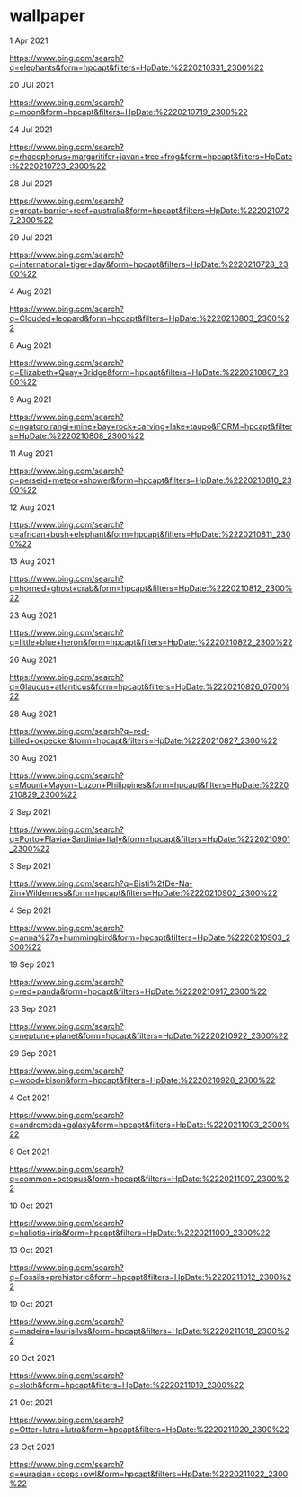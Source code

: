 # wallpaper

1 Apr 2021

https://www.bing.com/search?q=elephants&form=hpcapt&filters=HpDate:%2220210331_2300%22

20 JUl 2021

https://www.bing.com/search?q=moon&form=hpcapt&filters=HpDate:%2220210719_2300%22

24 Jul 2021

https://www.bing.com/search?q=rhacophorus+margaritifer+javan+tree+frog&form=hpcapt&filters=HpDate:%2220210723_2300%22

28 Jul 2021

https://www.bing.com/search?q=great+barrier+reef+australia&form=hpcapt&filters=HpDate:%2220210727_2300%22

29 Jul 2021

https://www.bing.com/search?q=international+tiger+day&form=hpcapt&filters=HpDate:%2220210728_2300%22

4 Aug 2021

https://www.bing.com/search?q=Clouded+leopard&form=hpcapt&filters=HpDate:%2220210803_2300%22

8 Aug 2021

https://www.bing.com/search?q=Elizabeth+Quay+Bridge&form=hpcapt&filters=HpDate:%2220210807_2300%22

9 Aug 2021

https://www.bing.com/search?q=ngatoroirangi+mine+bay+rock+carving+lake+taupo&FORM=hpcapt&filters=HpDate:%2220210808_2300%22

11 Aug 2021

https://www.bing.com/search?q=perseid+meteor+shower&form=hpcapt&filters=HpDate:%2220210810_2300%22

12 Aug 2021

https://www.bing.com/search?q=african+bush+elephant&form=hpcapt&filters=HpDate:%2220210811_2300%22

13 Aug 2021

https://www.bing.com/search?q=horned+ghost+crab&form=hpcapt&filters=HpDate:%2220210812_2300%22

23 Aug 2021

https://www.bing.com/search?q=little+blue+heron&form=hpcapt&filters=HpDate:%2220210822_2300%22

26 Aug 2021

https://www.bing.com/search?q=Glaucus+atlanticus&form=hpcapt&filters=HpDate:%2220210826_0700%22

28 Aug 2021

https://www.bing.com/search?q=red-billed+oxpecker&form=hpcapt&filters=HpDate:%2220210827_2300%22

30 Aug 2021

https://www.bing.com/search?q=Mount+Mayon+Luzon+Philippines&form=hpcapt&filters=HpDate:%2220210829_2300%22

2 Sep 2021

https://www.bing.com/search?q=Porto+Flavia+Sardinia+Italy&form=hpcapt&filters=HpDate:%2220210901_2300%22

3 Sep 2021

https://www.bing.com/search?q=Bisti%2fDe-Na-Zin+Wilderness&form=hpcapt&filters=HpDate:%2220210902_2300%22

4 Sep 2021

https://www.bing.com/search?q=anna%27s+hummingbird&form=hpcapt&filters=HpDate:%2220210903_2300%22

19 Sep 2021

https://www.bing.com/search?q=red+panda&form=hpcapt&filters=HpDate:%2220210917_2300%22

23 Sep 2021

https://www.bing.com/search?q=neptune+planet&form=hpcapt&filters=HpDate:%2220210922_2300%22

29 Sep 2021

https://www.bing.com/search?q=wood+bison&form=hpcapt&filters=HpDate:%2220210928_2300%22

4 Oct 2021

https://www.bing.com/search?q=andromeda+galaxy&form=hpcapt&filters=HpDate:%2220211003_2300%22

8 Oct 2021

https://www.bing.com/search?q=common+octopus&form=hpcapt&filters=HpDate:%2220211007_2300%22

10 Oct 2021

https://www.bing.com/search?q=haliotis+iris&form=hpcapt&filters=HpDate:%2220211009_2300%22

13 Oct 2021

https://www.bing.com/search?q=Fossils+prehistoric&form=hpcapt&filters=HpDate:%2220211012_2300%22

19 Oct 2021

https://www.bing.com/search?q=madeira+laurisilva&form=hpcapt&filters=HpDate:%2220211018_2300%22

20 Oct 2021

https://www.bing.com/search?q=sloth&form=hpcapt&filters=HpDate:%2220211019_2300%22

21 Oct 2021

https://www.bing.com/search?q=Otter+lutra+lutra&form=hpcapt&filters=HpDate:%2220211020_2300%22

23 Oct 2021

https://www.bing.com/search?q=eurasian+scops+owl&form=hpcapt&filters=HpDate:%2220211022_2300%22
